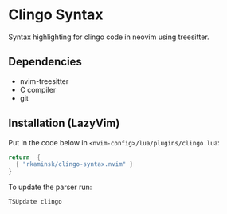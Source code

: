 # Clingo Syntax

Syntax highlighting for clingo code in neovim using treesitter.

## Dependencies

- nvim-treesitter
- C compiler
- git

## Installation (LazyVim)

Put in the code below in `<nvim-config>/lua/plugins/clingo.lua`:

```lua
return  {
  { "rkaminsk/clingo-syntax.nvim" }
}
```

To update the parser run:

```vim
TSUpdate clingo
```
